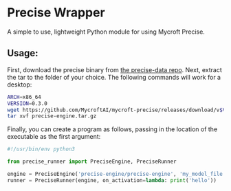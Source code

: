 # Precise Wrapper

A simple to use, lightweight Python module for using Mycroft Precise.

## Usage:

First, download the precise binary from [the precise-data repo][precise-data].
Next, extract the tar to the folder of your choice. The following commands will
work for a desktop:

[precise-data]: https://github.com/mycroftai/precise-data/tree/dist

```bash
ARCH=x86_64
VERSION=0.3.0
wget https://github.com/MycroftAI/mycroft-precise/releases/download/v$VERSION/precise-all_${VERSION}_${ARCH}.tar.gz
tar xvf precise-engine.tar.gz
```

Finally, you can create a program as follows, passing in the location of
the executable as the first argument:

```python
#!/usr/bin/env python3

from precise_runner import PreciseEngine, PreciseRunner

engine = PreciseEngine('precise-engine/precise-engine', 'my_model_file.pb')
runner = PreciseRunner(engine, on_activation=lambda: print('hello'))
```
